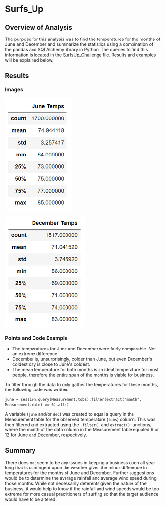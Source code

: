 # Surfs_Up

## Overview of Analysis

The purpose for this analysis was to find the temperatures for the months of June and December and summarize the statistics using a combination of the pandas and SQLAlchemy library in Python. The queries to find this information is located in the [SurfsUp_Challenge](https://github.com/stwpf01/Surfs_Up/blob/main/SurfsUp_Challenge.ipynb) file. Results and examples will be explained below.


## Results

### Images

![June](https://github.com/stwpf01/Surfs_Up/blob/main/Resources/June.png)


![December](https://github.com/stwpf01/Surfs_Up/blob/main/Resources/December.png)

### Points and Code Example

- The temperatures for June and December were fairly comparable. Not an extreme difference. 
- December is, unsurprisingly, colder than June, but even December's coldest day is close to June's coldest.   
- The mean temperature for both months is an ideal temperature for most people, therefore the entire span of the months is viable for business.

To filter through the data to only gather the temperatures for these months, the following code was written:

`june = session.query(Measurement.tobs).filter(extract("month", Measurement.date) == 6).all()`

A variable (`june` and/or `dec`) was created to equal a query in the Measurement table for the observed temperature (`tobs`) column. This was then filtered and extracted using the `.filter()` and `extract()` functions, where the month of the data column in the Measurement table equaled 6 or 12 for June and December, respectively.  

## Summary

There does not seem to be any issues in keeping a business open all year long that is contingent upon the weather given the minor difference in temperatures for the months of June and December. Further suggestions would be to determine the average rainfall and average wind speed during those months. While not necessarily deterents given the nature of the business, it would help to know if the rainfall and wind speeds would be too extreme for more casual practitioners of surfing so that the target audience would have to be altered.